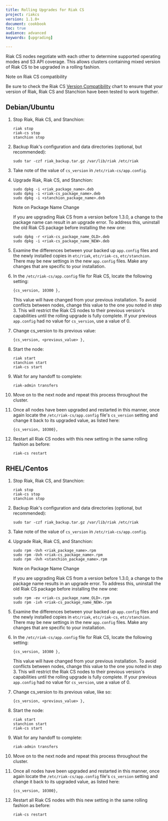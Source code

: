 ```yaml
---
title: Rolling Upgrades for Riak CS
project: riakcs
version: 1.1.0+
document: cookbook
toc: true
audience: advanced
keywords: [upgrading]

---
```


Riak CS nodes negotiate with each other to determine supported operating modes and S3 API coverage.  This allows clusters containing mixed version of Riak CS to be upgraded in a rolling fashion.  

<div class="note"><div class="title">Note on Riak CS compatibility</div>
<p>Be sure to check the Riak CS <a href="http://docs.basho.com/riakcs/latest/cookbooks/Version-Compatibility/">Version Compatibility</a> chart to ensure that your version of Riak, Riak CS and Stanchion have been tested to work together.</p>
</div>


## Debian/Ubuntu


1. Stop Riak, Riak CS, and Stanchion:

	```
	riak stop
	riak-cs stop
	stanchion stop
	```

2. Backup Riak's configuration and data directories (optional, but recommended):

	```
	sudo tar -czf riak_backup.tar.gz /var/lib/riak /etc/riak
	```

3. Take note of the value of `cs_version` in `/etc/riak-cs/app.config`.


4. Upgrade Riak, Riak CS, and Stanchion:

	```
	sudo dpkg -i <riak_package_name>.deb
	sudo dpkg -i <riak-cs_package_name>.deb
	sudo dpkg -i <stanchion_package_name>.deb
	```

	<div class="note"><div class="title">Note on Package Name Change</div>
	<p>If you are upgrading Riak CS from a version before 1.3.0, a change to the package name can result in an upgrade error.  To address this, uninstall the old Riak CS package before installing the new one:</p>
	</div>

	```
	sudo dpkg -r <riak-cs_package_name_OLD>.deb
	sudo dpkg -i <riak-cs_package_name_NEW>.deb
	```


5. Examine the differences between your backed up `app.config` files and the newly installed copies in `etc/riak`, `etc/riak-cs`, `etc/stanchion`.  There may be new settings in the new `app.config` files.  Make any changes that are specific to your installation.

6. In the `/etc/riak-cs/app.config` file for Riak CS, locate the following setting:

	```
	{cs_version, 10300 },
	```

	This value will have changed from your previous installation.  To avoid conflicts between nodes, change this value to the one you noted in step 3.  This will restrict the Riak CS nodes to their previous version's capabilities until the rolling upgrade is fully complete.  If your previous `app.config` had no value for `cs_version`, use a value of 0.

7. Change cs_version to its previous value:

	```
	{cs_version, <previous_value> },
	```

8. Start the node:

	```
	riak start
	stanchion start
	riak-cs start
	```

9. Wait for any handoff to complete:

	```
	riak-admin transfers
	```

10. Move on to the next node and repeat this process throughout the cluster.

11. Once all nodes have been upgraded and restarted in this manner, once again locate the `/etc/riak-cs/app.config` file's `cs_version` setting and change it back to its upgraded value, as listed here:

	```
	{cs_version, 10300},
	```

12. Restart all Riak CS nodes with this new setting in the same rolling fashion as before:

	```
	riak-cs restart
	```



## RHEL/Centos


1. Stop Riak, Riak CS, and Stanchion:

	```
	riak stop
	riak-cs stop
	stanchion stop
	```

2. Backup Riak's configuration and data directories (optional, but recommended):

 	```
	sudo tar -czf riak_backup.tar.gz /var/lib/riak /etc/riak
	```

3. Take note of the value of `cs_version` in `/etc/riak-cs/app.config`.

4. Upgrade Riak, Riak CS, and Stanchion:

	```
	sudo rpm -Uvh <riak_package_name>.rpm
	sudo rpm -Uvh <riak-cs_package_name>.rpm
	sudo rpm -Uvh <stanchion_package_name>.rpm
	```

	<div class="note"><div class="title">Note on Package Name Change</div>
	<p>If you are upgrading Riak CS from a version before 1.3.0, a change to the package name results in an upgrade error.  To address this, uninstall the old Riak CS package before installing the new one:</p>
	</div>

	```
	sudo rpm -ev <riak-cs_package_name_OLD>.rpm
	sudo rpm -ivh <riak-cs_package_name_NEW>.rpm
	```

5. Examine the differences between your backed up `app.config` files and the newly installed copies in `etc/riak`, `etc/riak-cs`, `etc/stanchion`.  There may be new settings in the new `app.config` files.  Make any changes that are specific to your installation.

6. In the `/etc/riak-cs/app.config` file for Riak CS, locate the following setting:

	```
	{cs_version, 10300 },
	```

	This value will have changed from your previous installation.  To avoid conflicts between nodes, change this value to the one you noted in step 3.  This will restrict the Riak CS nodes to their previous version's capabilities until the rolling upgrade is fully complete.  If your previous `app.config` had no value for `cs_version`, use a value of 0.

7. Change cs_version to its previous value, like so:

	```
	{cs_version, <previous_value> },
	```

8. Start the node:

	```
	riak start
	stanchion start
	riak-cs start
	```

9. Wait for any handoff to complete:

	```
	riak-admin transfers
	```

10. Move on to the next node and repeat this process throughout the cluster.

11. Once all nodes have been upgraded and restarted in this manner, once again locate the `/etc/riak-cs/app.config` file's `cs_version` setting and change it back to its upgraded value, as listed here:

	```
	{cs_version, 10300},
	```

12. Restart all Riak CS nodes with this new setting in the same rolling fashion as before:

	```
	riak-cs restart
	```
